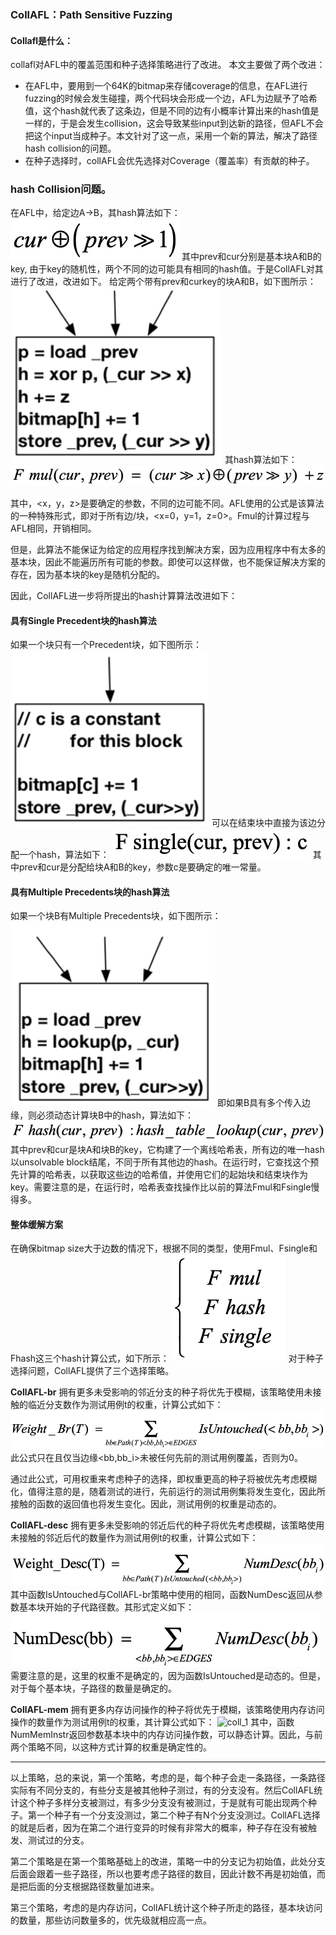 ### CollAFL：Path Sensitive Fuzzing

#### Collafl是什么：
 collafl对AFL中的覆盖范围和种子选择策略进行了改进。
 本文主要做了两个改进：
- 在AFL中，要用到一个64K的bitmap来存储coverage的信息，在AFL进行fuzzing的时候会发生碰撞，两个代码块会形成一个边，AFL为边赋予了哈希值，这个hash就代表了这条边，但是不同的边有小概率计算出来的hash值是一样的，于是会发生collision，这会导致某些input到达新的路径，但AFL不会把这个input当成种子。本文针对了这一点，采用一个新的算法，解决了路径hash collision的问题。
- 在种子选择时，collAFL会优先选择对Coverage（覆盖率）有贡献的种子。

### hash Collision问题。
在AFL中，给定边A->B，其hash算法如下：
![coll_1](/coll/coll1.png)
其中prev和cur分别是基本块A和B的key, 由于key的随机性，两个不同的边可能具有相同的hash值。于是CollAFL对其进行了改进，改进如下。
给定两个带有prev和curkey的块A和B，如下图所示：
![coll_1](/coll/coll2.png)
其hash算法如下：
![coll_1](/coll/coll3.png)

其中，<x，y，z>是要确定的参数，不同的边可能不同。AFL使用的公式是该算法的一种特殊形式，即对于所有边/块，<x=0，y=1，z=0>。Fmul的计算过程与AFL相同，开销相同。

但是，此算法不能保证为给定的应用程序找到解决方案，因为应用程序中有太多的基本块，因此不能遍历所有可能的参数。即使可以这样做，也不能保证解决方案的存在，因为基本块的key是随机分配的。

因此，CollAFL进一步将所提出的hash计算算法改进如下：
#### 具有Single Precedent块的hash算法
如果一个块只有一个Precedent块，如下图所示：
![coll_1](/coll/coll4.png)
可以在结束块中直接为该边分配一个hash，算法如下：
![coll_1](/coll/coll5.png)
其中prev和cur是分配给块A和B的key，参数c是要确定的唯一常量。

#### 具有Multiple Precedents块的hash算法
如果一个块B有Multiple Precedents块，如下图所示：
![coll_1](/coll/coll6.png)
即如果B具有多个传入边缘，则必须动态计算块B中的hash，算法如下：
![coll_1](/coll/coll7.png)
其中prev和cur是块A和块B的key，它构建了一个离线哈希表，所有边的唯一hash以unsolvable block结尾，不同于所有其他边的hash。在运行时，它查找这个预先计算的哈希表，以获取这些边的哈希值，并使用它们的起始块和结束块作为key。需要注意的是，在运行时，哈希表查找操作比以前的算法Fmul和Fsingle慢得多。

#### 整体缓解方案
在确保bitmap size大于边数的情况下，根据不同的类型，使用Fmul、Fsingle和Fhash这三个hash计算公式，如下所示：
![coll_1](/coll/coll8.png)
对于种子选择问题，CollAFL提供了三个选择策略。

**CollAFL-br**
拥有更多未受影响的邻近分支的种子将优先于模糊，该策略使用未接触的临近分支数作为测试用例t的权重，计算公式如下：
![coll_1](/coll/coll9.png)
此公式只在且仅当边缘<bb,bb_i>未被任何先前的测试用例覆盖，否则为0。

通过此公式，可用权重来考虑种子的选择，即权重更高的种子将被优先考虑模糊化，值得注意的是，随着测试的进行，先前运行的测试用例集将发生变化，因此所接触的函数的返回值也将发生变化。因此，测试用例的权重是动态的。

**CollAFL-desc**
拥有更多未受影响的邻近后代的种子将优先考虑模糊，该策略使用未接触的邻近后代的数量作为测试用例t的权重，计算公式如下：
![coll_1](/coll/coll10.png)
其中函数IsUntouched与CollAFL-br策略中使用的相同，函数NumDesc返回从参数基本块开始的子代路径数。其形式定义如下：
![coll_1](/coll/coll11.png)
需要注意的是，这里的权重不是确定的，因为函数IsUntouched是动态的。但是，对于每个基本块，子路径的数量是确定的。

**CollAFL-mem**
拥有更多内存访问操作的种子将优先于模糊，该策略使用内存访问操作的数量作为测试用例t的权重，其计算公式如下：
![coll_1](/coll/coll12.png)
其中，函数NumMemInstr返回参数基本块中的内存访问操作数，可以静态计算。因此，与前两个策略不同，以这种方式计算的权重是确定性的。

---
以上策略，总的来说，第一个策略，考虑的是，每个种子会走一条路径，一条路径实际有不同分支的，有些分支是被其他种子测过，有的分支没有。然后CollAFL统计这个种子多样分支被测过，有多少分支没有被测过，于是就有可能出现两个种子。第一个种子有一个分支没测过，第二个种子有N个分支没测过。CollAFL选择的就是后者，因为在第二个进行变异的时候有非常大的概率，种子存在没有被触发、测试过的分支。

第二个策略是在第一个策略基础上的改进，策略一中的分支记为初始值，此处分支后面会跟着一些子路径，所以也要考虑子路径的数目，因此计数不再是初始值，而是把后面的分支根据路径数量加进来。

第三个策略，考虑的是内存访问，CollAFL统计这个种子所走的路径，基本块访问的数量，那些访问数量多的，优先级就相应高一点。
